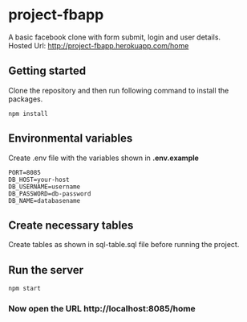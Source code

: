# project-fbapp
A basic facebook clone with form submit, login and user details. <br/>
Hosted Url: http://project-fbapp.herokuapp.com/home

## Getting started
Clone the repository and then run following command to install the packages.
``` 
npm install
```

## Environmental variables
Create .env file with the variables shown in **.env.example**
 ```
 PORT=8085
 DB_HOST=your-host
 DB_USERNAME=username
 DB_PASSWORD=db-password
 DB_NAME=databasename
 ```
 
 ## Create necessary tables
Create tables as shown in sql-table.sql file before running the project.

## Run the server
``` 
npm start
```

### Now open the URL  http://localhost:8085/home



